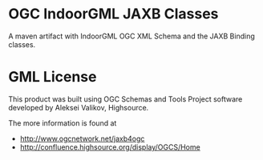 OGC IndoorGML JAXB Classes
=====

A maven artifact with IndoorGML OGC XML Schema and the JAXB Binding classes.

GML License
===
This product was built using OGC Schemas and Tools Project software developed by Aleksei Valikov, Highsource.

The more information is found at 
- http://www.ogcnetwork.net/jaxb4ogc
- http://confluence.highsource.org/display/OGCS/Home
